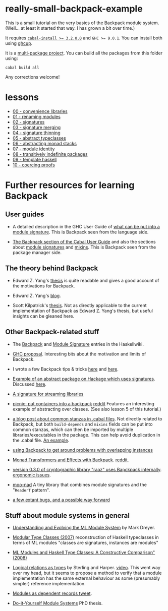 # really-small-backpack-example

This is a small tutorial on the very basics of the Backpack module system.
(Well... at least it started that way. I has grown a bit over time.)

It requires [`cabal-install >= 3.2.0.0`](https://www.haskell.org/cabal/) and `GHC >= 9.0.1`. You can install both using [ghcup](https://www.haskell.org/ghcup/).

It is a [multi-package
project](https://cabal.readthedocs.io/en/3.4/nix-local-build.html#developing-multiple-packages).
You can build all the packages from this folder using:

```
cabal build all
```

Any corrections welcome!

# lessons

- [00 - convenience libraries](./lesson0-convenience-libraries)
- [01 - renaming modules](./lesson1-renaming-modules)
- [02 - signatures](./lesson2-signatures)
- [03 - signature merging](./lesson3-signature-merging)
- [04 - signature thinning](./lesson4-signature-thinning)
- [05 - abstract typeclasses](./lesson5-abstract-typeclasses)
- [06 - abstracting monad stacks](./lesson6-abstracting-monad-stacks)
- [07 - module identity](./lesson7-module-identity)
- [08 - transitively indefinite packages](./lesson8-transitively-indefinite-packages)
- [09 - template haskell](./lesson9-template-haskell)
- [10 - coercing proofs](./lesson10-coercing-proofs)

# Further resources for learning Backpack

## User guides

- A detailed description in the GHC User Guide of [what can be put into a module
signature](https://downloads.haskell.org/ghc/latest/docs/html/users_guide/separate_compilation.html#module-signatures).
This is Backpack seen from the language side.

- [The Backpack section of the Cabal User
  Guide](https://cabal.readthedocs.io/en/latest/cabal-package.html#backpack)
  and also the sections about [module
  signatures](https://cabal.readthedocs.io/en/latest/cabal-package.html#pkg-field-library-signatures)
  and
  [mixins](https://cabal.readthedocs.io/en/latest/cabal-package.html#pkg-field-mixins).
  This is Backpack seen from the package manager side.

## The theory behind Backpack

- Edward Z. Yang's [thesis](https://github.com/ezyang/thesis/releases) is quite
readable and gives a good account of the motivations for Backpack.

- Edward Z. Yang's [blog](http://blog.ezyang.com/category/haskell/backpack/).

- Scott Kilpatrick's
[thesis](https://www.reddit.com/r/haskell/comments/e7gopg/new_haskell_phd_thesis_on_backback_foundations/).
Not as directly applicable to the current implementation of Backpack as Edward
Z. Yang's thesis, but useful insights can be gleaned here.

## Other Backpack-related stuff

- The [Backpack](https://wiki.haskell.org/Backpack) and [Module
Signature](https://wiki.haskell.org/Module_signature) entries in the
Haskellwiki.

- [GHC proposal](https://github.com/ezyang/ghc-proposals/blob/backpack/proposals/0000-backpack.rst). Interesting bits about the motivation and limits of Backpack.

- I wrote a few Backpack tips & tricks
[here](httpstter.com/geoffreylitt/status/1379579340925632512://medium.com/@danidiaz/backpacking-tips-3adb727bb8f7) and
[here](https://medium.com/@danidiaz/backpacking-tips-ii-47fa86e5bf2).

- [Example of an abstract package on Hackage which uses
signatures](http://hackage.haskell.org/package/unpacked-containers). Discussed
[here](https://www.reddit.com/r/haskell/comments/8a5w1n/new_package_unpackedcontainers/).

- [A signature for streaming libraries](https://github.com/danidiaz/streamy)

- [picnic: put containers into a
  backpack](https://kowainik.github.io/posts/2018-08-19-picnic-put-containers-into-a-backpack)
  [reddit](https://www.reddit.com/r/haskell/comments/98jegn/blog_post_picnic_put_containers_into_a_backpack/)
  Features an interesting example of abstracting over classes. (See also lesson
  5 of this tutorial.)

- [a blog post about common stanzas in .cabal
  files](https://vrom911.github.io/blog/common-stanzas). Not directly related
  to Backpack, but both `build-depends` and `mixins` fields can be put into
  common stanzas, which can then be imported by multiple libraries/executables
  in the package. This can help avoid duplication in the .cabal file. [An
  example](https://stackoverflow.com/a/59740286/1364288).

- [using Backpack to get around problems with overlapping
  instances](https://www.reddit.com/r/haskell/comments/f3b0ie/ann_acts_semigroup_actions_groups_and_torsors/fhk4wpw/)

- [Monad Transformers and Effects with Backpack](https://blog.ocharles.org.uk/posts/2020-12-23-monad-transformers-and-effects-with-backpack.html). [reddit](https://www.reddit.com/r/haskell/comments/kjer0o/monad_transformers_and_effects_with_backpack/).

- [version 0.3.0 of cryptographic library "raaz" uses Bapckpack internally](http://hackage.haskell.org/package/raaz-0.3.0). [ergonomic issues](https://www.reddit.com/r/haskell/comments/nkvdwp/ergonomic_issues_with_using_backpack/).

- [moo-nad](http://hackage.haskell.org/package/moo-nad) A tiny library that combines module signatures and the "`ReaderT` pattern".

- [a few extant bugs, and a possible way forward](https://discourse.haskell.org/t/hf-tech-proposal-1-utf-8-encoded-text/2499/22)

## Stuff about module systems in general

- [Understanding and Evolving the ML Module System](https://people.mpi-sws.org/~dreyer/thesis/main.pdf) by Mark Dreyer.

- [Modular Type Classes
  (2007)](http://people.mpi-sws.org/~dreyer/papers/mtc/main-long.pdf)
  reconstruction of Haskell typeclasses in terms of ML modules "classes are
  signatures, instances are modules" 

- [ML Modules and Haskell Type Classes: A Constructive Comparison" (2008)](http://priv.stefanwehr.de/publications/Wehr_ML_modules_and_Haskell_type_classes_SHORT.pdf])

- [Logical relations as
  types](https://twitter.com/jonmsterling/status/1386647300244639747) by
  Sterling and Harper. [video](https://www.youtube.com/watch?v=AEthjg2k718).
  This went way over my head, but it seems to propose a method to verify that a
  module implementation has the same external behaviour as some (presumably
  simpler) reference implementation.

- [Modules as dependent records tweet](https://twitter.com/jonmsterling/status/1390346042823086084). 

- [Do-it-Yourself Module Systems](https://twitter.com/Iceland_jack/status/1390863512684093448) PhD thesis.


